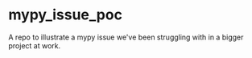 # mypy_issue_poc
A repo to illustrate a mypy issue we've been struggling with in a bigger project at work.
